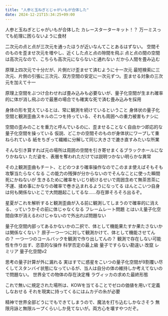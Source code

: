 ```yaml
---
title: "人参と玉ねぎとじゃがいもが合体した"
date: 2024-12-21T15:34:25+09:00
---
```

人参と玉ねぎとじゃがいもが合体した
カレースターターキット！？
万一ミスっても処理に困らないように食材

二次元の点と点が三次元を通ったほうが近いなんてことあるはずない。
空間そのものを歪ませ次元を増やし、近くした点と点の隙間を飛ぶ
点と点の間の空間は高次元なので、こちらも高次元にならないと通れない
だから人間を畳み込む

原理上四次元で十分だが、片側だけ歪ませて済むように十一次元
最短検索に三次元、片側の引張に三次元、双方空間の安定に一次元ずつ。歪ませる対象の三次元を加えて十一

原理上空間をぶつけ合わせれば畳み込みも必要ないが、量子化空間が生まれ確率的に体が消し飛ぶので最悪の場合でも確実な死で済む畳み込みを採用


身体の形を覚えているとは、常に観測を続けているということ
身体状の量子化空間と観測歪曲スキルの二つを持っている、それも周囲への重力被害もナシに

空間の歪みのことを重力と呼んでいるのに、歪ませることなく自由かつ即応的な量子化空間を操っている
仮説、どこかの空間そのものが身体状にワープして重ねられている
紙をちぎって繊維に分解して同じ大きさで漉き直すみたいな所業

そんな引き算すれば元の場所は周囲の空間を引き寄せまくるブラックホールになりかねない
ただ姿を、表層を奪われただけでは説明つかない明らかな異常

その上観測歪曲もチート、とどのつまり確率操作なのでこのまま使えばそもそも攻撃当たらなくなる
この能力の残弾が分からないのでそんなことに使った瞬間死にかねないが
生きるために確率をいじり続けるせいで周囲含めて無茶苦茶に不運、揉め事にかなりの確率で巻き込まれるようになってる
ほんとこいつ自身は何も関係ないとこで大問題起こしてるな……存在罪そろそろ出るぞ。

星夏がこれを解析すると観測歪曲が入る前に観測してしまうので確率的に消える、っていうかその前に体じゃなくなる
フレームレート問題
とはいえ量子化空間自体が消えるわけじゃないので外出れば問題ない


量子化空間内部ってあるかないかの二択で、体として機能果たすか果たさないかは関係なくない？
原子一つ一つに対して観測かけて、体として機能させてんの？
一つ一つのコールバックを観測で作り出してんの？
観測で存在しない可能性を作り出す、恣意的な操作
科学否定の最上級
量子ですらない勘違い
改竄
レミリア
量子化空間v2

思考の量子計算が外に漏れる
実はすでに惑星をこいつの量子化空間が9割覆い尽くしてスタンバイ状態になっているが、当人は自分の体の維持しか考えてないので問題ない。
世界全ての物体の存在決定権
ラヴィッカの求めた最終形態

これで無いに規定された場所は、KOWを当てることでゼロの価値を用いて定義しなおせる
それを現実に持ってくるにはムカデの糸が必要

精神で世界全部どうにでもできてしまうので、魔法を打ち込むしかなさそう
無限月詠と無限ループくらいしか見てないが。両方心を壊すやつだぞ。
